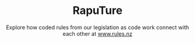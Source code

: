 ---
agency: Service Innovation Lab
title: RapuTure
subtitle: Explore how coded rules from our legislation as code work connect with each other at www.rules.nz
permalink: 
excerpt: Explore how coded rules from our legislation as code work connect with each other at www.rules.nz
image: /assets/img/projects/
image_accessibility: 
image_icon: 
tag: RapuTure
expiration_date:
redirect_to:
  - https://github.com/ServiceInnovationLab/RapuTure
project_url: "[www.rules.nz](www.rules.nz)"
resources:
quote:
---